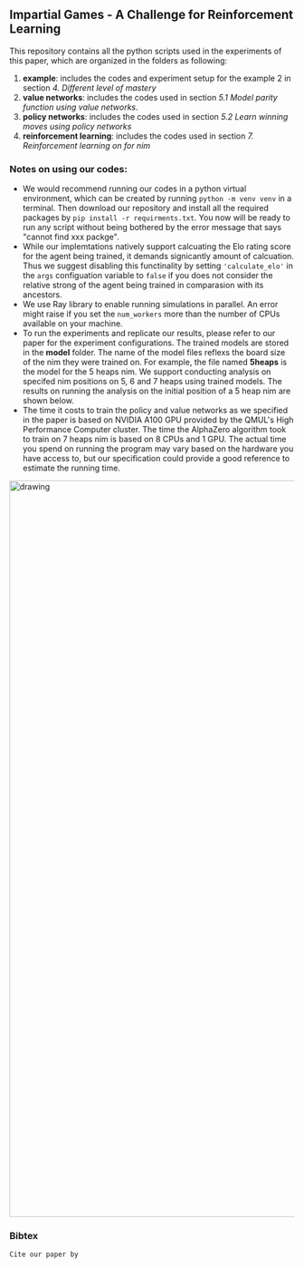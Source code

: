 
## Impartial Games - A Challenge for Reinforcement Learning

This repository contains all the python scripts used in the experiments of this paper, which are organized in the folders as following:

1. **example**: includes the codes and experiment setup for the example 2 in section *4. Different level of mastery*
2. **value networks**: includes the codes used in section *5.1 Model parity function using value networks*. 
3. **policy networks**:  includes the codes used in section *5.2 Learn winning moves using policy networks*
4. **reinforcement learning**: includes the codes used in section *7. Reinforcement learning on for nim*

### Notes on using our codes:
* We would recommend running our codes in a python virtual environment, which can be created by running 
```python -m venv venv```
in a terminal. Then download our repository and install all the required packages by
```pip install -r requirments.txt```. You now will be ready to run any script without being bothered by the error message that says "cannot find xxx packge". 
* While our implemtations natively support calcuating the Elo rating score for the agent being trained, it demands signicantly amount of calcuation. Thus we suggest disabling this functinality by setting ```'calculate_elo'``` in the ```args``` configuation variable to ```false``` if you does not consider the relative strong of the agent being trained in comparasion with its ancestors. 
* We use Ray library to enable running simulations in parallel. An error might raise if you set the ```num_workers``` more than the number of CPUs available on your machine. 
* To run the experiments and replicate our results, please refer to our paper for the experiment configurations. The trained models are stored in the **model** folder. The name of the model files reflexs the board size of the nim they were trained on. For example, the file named **5heaps** is the model for the 5 heaps nim. We support conducting analysis on specifed nim positions on 5, 6 and 7 heaps using trained models. The results on running the analysis on the initial position of a 5 heap nim are shown below. 
* The time it costs to train the policy and value networks as we specified in the paper is based on NVIDIA A100 GPU provided by the QMUL's High Performance Computer cluster. The time the AlphaZero algorithm took to train on 7 heaps nim is based on 8 CPUs and 1 GPU. The actual time you spend on running the program may vary based on the hardware you have access to, but our specification could provide a good reference to estimate the running time.   

<img src="https://github.com/sagebei/Impartial-Games-a-Chanllenge-to-Reinforcement-Learning/blob/main/images/analysis_on_nim_board_position.png" alt="drawing" width="1300"/>


### Bibtex
```
Cite our paper by 
```


